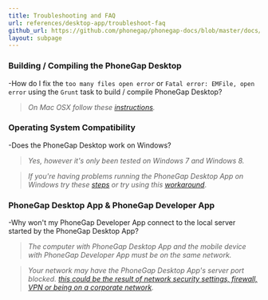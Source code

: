 ```yaml
---
title: Troubleshooting and FAQ
url: references/desktop-app/troubleshoot-faq
github_url: https://github.com/phonegap/phonegap-docs/blob/master/docs/references/desktop-app/troubleshoot-faq.html.md
layout: subpage
---
```


### Building / Compiling the PhoneGap Desktop

-How do I fix the `too many files open error` or `Fatal error: EMFile, open error` using the `Grunt` task to 
build / compile PhoneGap Desktop?

  >_On Mac OSX follow these [instructions](https://github.com/phonegap/phonegap-app-desktop/issues/168#issuecomment-53630951)._

### Operating System Compatibility
-Does the PhoneGap Desktop work on Windows?

  >_Yes, however it's only been tested on Windows 7 and Windows 8._

  >_If you're having problems running the PhoneGap Desktop App on Windows try these [steps](https://github.com/phonegap/phonegap-app-desktop/issues/203#issuecomment-60002264) or try using this [workaround](https://github.com/phonegap/phonegap-app-desktop/issues/258#issuecomment-67997880)_.

### PhoneGap Desktop App & PhoneGap Developer App
-Why won't my PhoneGap Developer App connect to the local server started by the PhoneGap Desktop App?

  >_The computer with PhoneGap Desktop App and the mobile device with PhoneGap Developer App must be on the same network._

  >_Your network may have the PhoneGap Desktop App's server port blocked. [this could be the result of network security settings, firewall, VPN or being on a corporate network](https://github.com/phonegap/phonegap-app-desktop/issues/162)._
